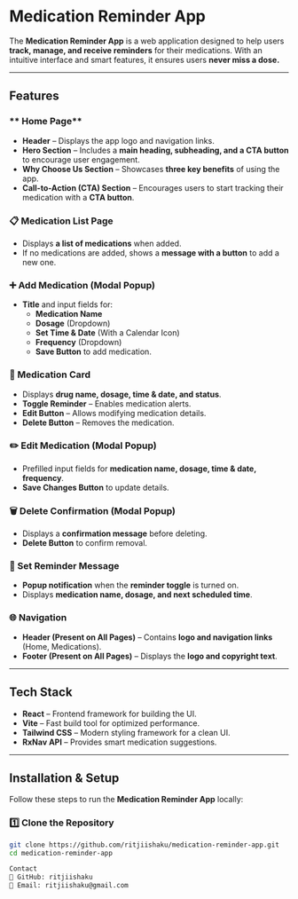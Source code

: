 # **Medication Reminder App**  

The **Medication Reminder App** is a web application designed to help users **track, manage, and receive reminders** for their medications. With an intuitive interface and smart features, it ensures users **never miss a dose.**  

---

## **Features**  

### ** Home Page**  
- **Header** – Displays the app logo and navigation links.  
- **Hero Section** – Includes a **main heading, subheading, and a CTA button** to encourage user engagement.  
- **Why Choose Us Section** – Showcases **three key benefits** of using the app.  
- **Call-to-Action (CTA) Section** – Encourages users to start tracking their medication with a **CTA button**.  

### **📋 Medication List Page**  
- Displays **a list of medications** when added.  
- If no medications are added, shows a **message with a button** to add a new one.  

### **➕ Add Medication (Modal Popup)**  
- **Title** and input fields for:  
  - **Medication Name**  
  - **Dosage** (Dropdown)  
  - **Set Time & Date** (With a Calendar Icon)  
  - **Frequency** (Dropdown)  
  - **Save Button** to add medication.  

### **💊 Medication Card**  
- Displays **drug name, dosage, time & date, and status**.  
- **Toggle Reminder** – Enables medication alerts.  
- **Edit Button** – Allows modifying medication details.  
- **Delete Button** – Removes the medication.  

### **✏️ Edit Medication (Modal Popup)**  
- Prefilled input fields for **medication name, dosage, time & date, frequency**.  
- **Save Changes Button** to update details.  

### **🗑️ Delete Confirmation (Modal Popup)**  
- Displays a **confirmation message** before deleting.  
- **Delete Button** to confirm removal.  

### **🔔 Set Reminder Message**  
- **Popup notification** when the **reminder toggle** is turned on.  
- Displays **medication name, dosage, and next scheduled time**.  

### **🌐 Navigation**  
- **Header (Present on All Pages)** – Contains **logo and navigation links** (Home, Medications).  
- **Footer (Present on All Pages)** – Displays the **logo and copyright text**.  

---

## **Tech Stack**  

- **React** – Frontend framework for building the UI.  
- **Vite** – Fast build tool for optimized performance.  
- **Tailwind CSS** – Modern styling framework for a clean UI.  
- **RxNav API** – Provides smart medication suggestions.  

---

## **Installation & Setup**  

Follow these steps to run the **Medication Reminder App** locally:  

### **1️⃣ Clone the Repository**  
```sh
git clone https://github.com/ritjiishaku/medication-reminder-app.git
cd medication-reminder-app

Contact
🔗 GitHub: ritjiishaku
📧 Email: ritjiishaku@gmail.com
